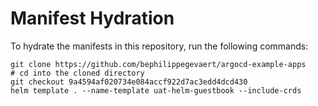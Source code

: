 # Manifest Hydration

To hydrate the manifests in this repository, run the following commands:

```shell
git clone https://github.com/bephilippegevaert/argocd-example-apps
# cd into the cloned directory
git checkout 9a4594af020734e084accf922d7ac3edd4dcd430
helm template . --name-template uat-helm-guestbook --include-crds
```
